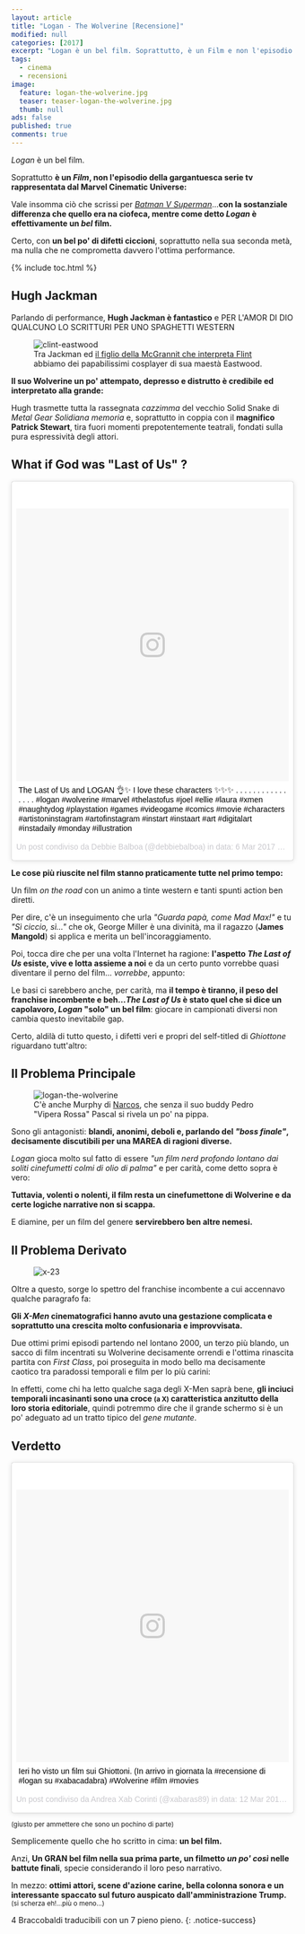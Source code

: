 ```yaml
---
layout: article
title: "Logan - The Wolverine [Recensione]"
modified: null
categories: [2017]
excerpt: "Logan è un bel film. Soprattutto, è un Film e non l'episodio della gargantuesca serie tv rappresentata dal Marvel Cinematic Universe: vale insomma ciò che scrissi per Batman V Superman...."
tags:
  - cinema
  - recensioni
image: 
  feature: logan-the-wolverine.jpg
  teaser: teaser-logan-the-wolverine.jpg
  thumb: null
ads: false
published: true
comments: true
---
```


_Logan_ è un bel film. 

<span itemprop="headline">Soprattutto **è un _Film_, non l'episodio della gargantuesca serie tv rappresentata dal Marvel Cinematic Universe:**</span> 

Vale insomma ciò che scrissi per [_Batman V Superman_](https://xabacadabra.com/2016/batman-v-superman-dawn-of-justice-recensione/)...**con la sostanziale differenza che quello era na ciofeca, mentre come detto _Logan_ è effettivamente un _bel_ film.**

Certo, con **un bel po' di difetti ciccioni**, soprattutto nella sua seconda metà, ma nulla che ne comprometta davvero l'ottima performance.

{% include toc.html %} 

## Hugh Jackman 

Parlando di performance, **Hugh Jackman è fantastico** e PER L'AMOR DI DIO QUALCUNO LO SCRITTURI PER UNO SPAGHETTI WESTERN

<figure>
	<img src='https://crackedrearviewer.files.wordpress.com/2017/02/gbu4.jpg' alt='clint-eastwood'>
	<figcaption>Tra Jackman ed <a href='https://xabacadabra.com/2014/black-sails-recensione/'> il figlio della McGrannit che interpreta Flint</a> abbiamo dei papabilissimi cosplayer di sua maestà Eastwood.</figcaption>
</figure> 

**Il suo Wolverine un po' attempato, depresso e distrutto è credibile ed interpretato alla grande:** 

Hugh trasmette tutta la rassegnata _cazzimma_ del vecchio Solid Snake di _Metal Gear Solidiana memoria_ e, soprattutto in coppia con il **magnifico Patrick Stewart**, tira fuori momenti prepotentemente teatrali, fondati sulla pura espressività degli attori.

## What if God was "Last of Us" ?

<blockquote class="instagram-media" data-instgrm-captioned data-instgrm-version="7" style=" background:#FFF; border:0; border-radius:3px; box-shadow:0 0 1px 0 rgba(0,0,0,0.5),0 1px 10px 0 rgba(0,0,0,0.15); margin: 1px; max-width:658px; padding:0; width:99.375%; width:-webkit-calc(100% - 2px); width:calc(100% - 2px);"><div style="padding:8px;"> <div style=" background:#F8F8F8; line-height:0; margin-top:40px; padding:50.0% 0; text-align:center; width:100%;"> <div style=" background:url(data:image/png;base64,iVBORw0KGgoAAAANSUhEUgAAACwAAAAsCAMAAAApWqozAAAABGdBTUEAALGPC/xhBQAAAAFzUkdCAK7OHOkAAAAMUExURczMzPf399fX1+bm5mzY9AMAAADiSURBVDjLvZXbEsMgCES5/P8/t9FuRVCRmU73JWlzosgSIIZURCjo/ad+EQJJB4Hv8BFt+IDpQoCx1wjOSBFhh2XssxEIYn3ulI/6MNReE07UIWJEv8UEOWDS88LY97kqyTliJKKtuYBbruAyVh5wOHiXmpi5we58Ek028czwyuQdLKPG1Bkb4NnM+VeAnfHqn1k4+GPT6uGQcvu2h2OVuIf/gWUFyy8OWEpdyZSa3aVCqpVoVvzZZ2VTnn2wU8qzVjDDetO90GSy9mVLqtgYSy231MxrY6I2gGqjrTY0L8fxCxfCBbhWrsYYAAAAAElFTkSuQmCC); display:block; height:44px; margin:0 auto -44px; position:relative; top:-22px; width:44px;"></div></div> <p style=" margin:8px 0 0 0; padding:0 4px;"> <a href="https://www.instagram.com/p/BRUIeGVhaof/" style=" color:#000; font-family:Arial,sans-serif; font-size:14px; font-style:normal; font-weight:normal; line-height:17px; text-decoration:none; word-wrap:break-word;" target="_blank">The Last of Us and LOGAN 👌✨ I love these characters ✨✨✨ . . . . . . . . . . . . . . . . #logan #wolverine #marvel #thelastofus #joel #ellie #laura #xmen #naughtydog #playstation #games #videogame #comics #movie #characters #artistoninstagram #artofinstagram #instart #instaart #art #digitalart #instadaily #monday #illustration</a></p> <p style=" color:#c9c8cd; font-family:Arial,sans-serif; font-size:14px; line-height:17px; margin-bottom:0; margin-top:8px; overflow:hidden; padding:8px 0 7px; text-align:center; text-overflow:ellipsis; white-space:nowrap;">Un post condiviso da Debbie Balboa (@debbiebalboa) in data: <time style=" font-family:Arial,sans-serif; font-size:14px; line-height:17px;" datetime="2017-03-06T23:08:46+00:00">6 Mar 2017 alle ore 15:08 PST</time></p></div></blockquote>
<script async defer src="//platform.instagram.com/en_US/embeds.js"></script>

**Le cose più riuscite nel film stanno praticamente tutte nel primo tempo:**

Un film _on the road_ con un animo a tinte western e tanti spunti action ben diretti.

Per dire, c'è un inseguimento che urla _"Guarda papà, come Mad Max!"_ e tu _"Sì ciccio, sì..."_ che ok, George Miller è una divinità, ma il ragazzo (**James Mangold**) si applica e merita un bell'incoraggiamento.

Poi, tocca dire che per una volta l'Internet ha ragione: **l'aspetto _The Last of Us_ esiste, vive e lotta assieme a noi** e da un certo punto vorrebbe quasi diventare il perno del film... _vorrebbe_, appunto: 

Le basi ci sarebbero anche, per carità, ma **il tempo è tiranno, il peso del franchise incombente e beh..._The Last of Us_ è stato quel che si dice un capolavoro, _Logan_ "solo" un bel film**: giocare in campionati diversi non cambia questo inevitabile gap.

Certo, aldilà di tutto questo, i difetti veri e propri del self-titled di _Ghiottone_ riguardano tutt'altro: 

## Il Problema Principale

<figure>
<img src='https://scontent-mxp1-1.xx.fbcdn.net/v/t31.0-8/17015640_679216565583899_8634977701366976455_o.jpg?oh=af057e6de48801672f4311a6311d176c&oe=5963117B' alt='logan-the-wolverine'>
<figcaption>C'è anche Murphy di <a href='https://xabacadabra.com/2015/narcos-recensione/'>Narcos</a>, che senza il suo buddy Pedro "Vipera Rossa" Pascal si rivela un po' na pippa.
</figcaption>
</figure> 

Sono gli antagonisti: **blandi, anonimi, deboli e, parlando del _"boss finale"_, decisamente discutibili per una MAREA di ragioni diverse.**

_Logan_ gioca molto sul fatto di essere _"un film nerd profondo lontano dai soliti cinefumetti colmi di olio di palma"_ e per carità, come detto sopra è vero: 

**Tuttavia, volenti o nolenti, il film resta un cinefumettone di Wolverine e da certe logiche narrative non si scappa.** 

E diamine, per un film del genere **servirebbero ben altre nemesi.**

## Il Problema Derivato

<figure>
<img src='https://scontent-mxp1-1.xx.fbcdn.net/v/t31.0-8/17192057_681053588733530_9090454811219338453_o.jpg?oh=5d89b52518e2e0a7ca778ce34a1e8d65&oe=592FF1FE' alt='x-23'>
</figure> 

Oltre a questo, sorge lo spettro del franchise incombente a cui accennavo qualche paragrafo fa:

**Gli _X-Men_ cinematografici hanno avuto una gestazione complicata e soprattutto una crescita molto confusionaria e improvvisata.**

Due ottimi primi episodi partendo nel lontano 2000, un terzo più blando, un sacco di film incentrati su Wolverine decisamente orrendi e l'ottima rinascita partita con _First Class_, poi proseguita in modo bello ma decisamente caotico tra paradossi temporali e film per lo più carini: 

In effetti, come chi ha letto qualche saga degli X-Men saprà bene, **gli inciuci temporali incasinanti sono una croce <small>(a X)</small> caratteristica anzitutto della loro storia editoriale**, quindi potremmo dire che il grande schermo si è un po' adeguato ad un tratto tipico del _gene mutante_.

## Verdetto 

<blockquote class="instagram-media" data-instgrm-captioned data-instgrm-version="7" style=" background:#FFF; border:0; border-radius:3px; box-shadow:0 0 1px 0 rgba(0,0,0,0.5),0 1px 10px 0 rgba(0,0,0,0.15); margin: 1px; max-width:658px; padding:0; width:99.375%; width:-webkit-calc(100% - 2px); width:calc(100% - 2px);"><div style="padding:8px;"> <div style=" background:#F8F8F8; line-height:0; margin-top:40px; padding:50.0% 0; text-align:center; width:100%;"> <div style=" background:url(data:image/png;base64,iVBORw0KGgoAAAANSUhEUgAAACwAAAAsCAMAAAApWqozAAAABGdBTUEAALGPC/xhBQAAAAFzUkdCAK7OHOkAAAAMUExURczMzPf399fX1+bm5mzY9AMAAADiSURBVDjLvZXbEsMgCES5/P8/t9FuRVCRmU73JWlzosgSIIZURCjo/ad+EQJJB4Hv8BFt+IDpQoCx1wjOSBFhh2XssxEIYn3ulI/6MNReE07UIWJEv8UEOWDS88LY97kqyTliJKKtuYBbruAyVh5wOHiXmpi5we58Ek028czwyuQdLKPG1Bkb4NnM+VeAnfHqn1k4+GPT6uGQcvu2h2OVuIf/gWUFyy8OWEpdyZSa3aVCqpVoVvzZZ2VTnn2wU8qzVjDDetO90GSy9mVLqtgYSy231MxrY6I2gGqjrTY0L8fxCxfCBbhWrsYYAAAAAElFTkSuQmCC); display:block; height:44px; margin:0 auto -44px; position:relative; top:-22px; width:44px;"></div></div> <p style=" margin:8px 0 0 0; padding:0 4px;"> <a href="https://www.instagram.com/p/BRiLfmHDfRt/" style=" color:#000; font-family:Arial,sans-serif; font-size:14px; font-style:normal; font-weight:normal; line-height:17px; text-decoration:none; word-wrap:break-word;" target="_blank">Ieri ho visto un film sui Ghiottoni. (In arrivo in giornata la #recensione di #logan su #xabacadabra) #Wolverine #film #movies</a></p> <p style=" color:#c9c8cd; font-family:Arial,sans-serif; font-size:14px; line-height:17px; margin-bottom:0; margin-top:8px; overflow:hidden; padding:8px 0 7px; text-align:center; text-overflow:ellipsis; white-space:nowrap;">Un post condiviso da Andrea Xab Corinti (@xabaras89) in data: <time style=" font-family:Arial,sans-serif; font-size:14px; line-height:17px;" datetime="2017-03-12T10:04:33+00:00">12 Mar 2017 alle ore 03:04 PDT</time></p></div></blockquote>
<script async defer src="//platform.instagram.com/en_US/embeds.js"></script>

<small>(giusto per ammettere che sono un pochino di parte)</small>

Semplicemente quello che ho scritto in cima: **un bel film.** 

Anzi, **Un GRAN bel film nella sua prima parte, un filmetto _un po' così_ nelle battute finali**, specie considerando il loro peso narrativo. 

In mezzo: **ottimi attori, scene d'azione carine, bella colonna sonora e un interessante spaccato sul futuro auspicato dall'amministrazione Trump.** <small>(si scherza eh!...più o meno...)</small>

4 Braccobaldi traducibili con un 7 pieno pieno.
{: .notice-success}

<div class="hreview" style="display: none;">
<span class="item"> <span style="font-size: xx-small;"><span style="font-family: &quot;trebuchet ms&quot; , sans-serif;"><span class="fn">Logan</span><br /> </span></span></span><span style="font-size: xx-small;"><span style="font-family: &quot;trebuchet ms&quot; , sans-serif;"> Recensito da: <span class="reviewer">Andrea Corinti</span> Data: <span class="dtreviewed">Mar 12 2017<br /> </span> Voto: <span class="rating">4</span></span></span></div>